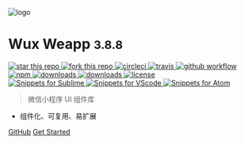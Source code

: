 ![logo](_images/logo2.png)

# Wux Weapp <small>3.8.8</small>

<!-- 背景 -->
<style>
section.cover,section.cover .anchor span {
	color: #fff
}
section.cover.has-mask .mask {
	display: none;
}
</style>
<style>
.github-corner {
    z-index: 10;
}
.cover.show {
	position: relative;
	background-image: linear-gradient(to bottom, rgba(var(--theme-color-rgb), 0.45), #fff) !important
}
.cover.show:after {
	content: "";
	position: absolute;
	top: 22px;
	right: 40px;
	width: 375px;
    max-width: 80%;
	height: 180px;
	z-index: 1;
	background-image: url(_images/party02.png);
	background-repeat: no-repeat;
	background-size: contain;
}
.cover.show:before {
    content: "";
	position: absolute;
	top: 0;
	right: 0;
	width: 100vw;
	height: 100vh;
    z-index: 1;
	background-image: url(_images/2022lhui.png);
	background-position: top center;
	background-attachment: fixed;
	background-size: cover;
	background-repeat: no-repeat;
}
@media (max-width: 767px) {
    .cover.show:after {
        display: none;
        right: 0;
    }
}
</style>

<div>
    <a href="https://github.com/wux-weapp/wux-weapp/" target="_blank">
        <img alt="star this repo" src="https://img.shields.io/github/stars/wux-weapp/wux-weapp" />
    </a>
    <a href="https://github.com/wux-weapp/wux-weapp/fork" target="_blank">
        <img alt="fork this repo" src="https://img.shields.io/github/forks/wux-weapp/wux-weapp" />
    </a>
    <a href="https://circleci.com/gh/wux-weapp/wux-weapp" target="_blank">
        <img alt="circleci" src="https://img.shields.io/circleci/build/github/wux-weapp/wux-weapp/master.svg?label=circleci" />
    </a>
    <a href="https://travis-ci.org/wux-weapp/wux-weapp" target="_blank">
        <img alt="travis" src="https://img.shields.io/travis/wux-weapp/wux-weapp.svg?label=travis" />
    </a>
    <a href="https://github.com/wux-weapp/wux-weapp/actions" target="_blank">
        <img alt="github workflow" src="https://img.shields.io/github/workflow/status/wux-weapp/wux-weapp/test?label=github workflow" />
    </a>
    <br />
    <a href="https://www.npmjs.com/package/wux-weapp" target="_blank">
        <img alt="npm" src="https://img.shields.io/npm/v/wux-weapp.svg" />
    </a>
    <a href="https://www.npmjs.com/package/wux-weapp" target="_blank">
        <img alt="downloads" src="https://img.shields.io/npm/dm/wux-weapp.svg" />
    </a>
    <a href="https://www.npmjs.com/package/wux-weapp" target="_blank">
        <img alt="downloads" src="https://img.shields.io/npm/dt/wux-weapp.svg" />
    </a>
    <a href="https://www.npmjs.com/package/wux-weapp" target="_blank">
        <img alt="license" src="https://img.shields.io/npm/l/wux-weapp.svg" />
    </a>
    <br />
    <a href="https://github.com/wux-weapp/wux-weapp-sublime-snippets" target="_blank">
        <img alt="Snippets for Sublime" src="https://img.shields.io/badge/Snippets%20for-Sublime-blue" />
    </a>
    <a href="https://github.com/wux-weapp/wux-weapp-snippets" target="_blank">
        <img alt="Snippets for VScode" src="https://img.shields.io/badge/Snippets%20for-VScode-blue" />
    </a>
    <a href="https://github.com/wux-weapp/wux-weapp-atom-snippets" target="_blank">
        <img alt="Snippets for Atom" src="https://img.shields.io/badge/Snippets%20for-Atom-blue" />
    </a>
</div>

> 微信小程序 UI 组件库

- 组件化、可复用、易扩展

[GitHub](https://github.com/wux-weapp/wux-weapp/)
[Get Started](introduce)

[//]: #(![](_images/home_bg.jpg))
